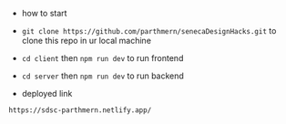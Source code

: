 - how to start

- `git clone https://github.com/parthmern/senecaDesignHacks.git` to clone this repo in ur local machine
- `cd client` then `npm run dev` to run frontend
- `cd server` then `npm run dev` to run backend


- deployed link

```
https://sdsc-parthmern.netlify.app/
```